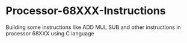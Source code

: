 # Processor-68XXX-Instructions
Building some instructions like ADD MUL SUB and other instructions in processor 68XXX using C language
